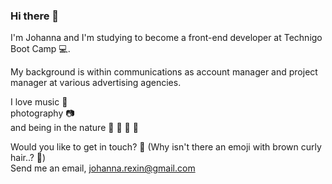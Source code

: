 ### Hi there 👋

I'm Johanna and I'm studying to become a front-end developer at Technigo Boot Camp :computer:.

My background is within communications as account manager and project manager at various advertising agencies.

I love music :musical_note:   
photography :camera:   
and being in the nature :deciduous_tree: :mount_fuji: :evergreen_tree:  :ocean:



Would you like to get in touch?     :woman:             (Why isn't there an emoji with brown curly hair..?    :information_desk_person:)     
Send me an email, johanna.rexin@gmail.com
